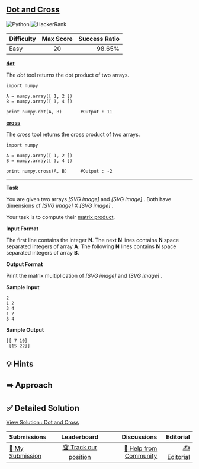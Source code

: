 ## [Dot and Cross](https://www.hackerrank.com/challenges/np-dot-and-cross)

![Python](https://img.shields.io/badge/python-3670A0?style=for-the-badge&logo=python&logoColor=ffdd54) ![HackerRank](https://img.shields.io/badge/-Hackerrank-2EC866?style=for-the-badge&logo=HackerRank&logoColor=white)

| Difficulty | Max Score | Success Ratio |
| :--------- | :-------: | ------------: |
| Easy       |    20     |        98.65% |

[**dot**](http://docs.scipy.org/doc/numpy/reference/generated/numpy.dot.html)


The *dot* tool returns the dot product of two arrays.



```
import numpy

A = numpy.array([ 1, 2 ])
B = numpy.array([ 3, 4 ])

print numpy.dot(A, B)       #Output : 11

```

[**cross**](http://docs.scipy.org/doc/numpy/reference/generated/numpy.cross.html)


The *cross* tool returns the cross product of two arrays.



```
import numpy

A = numpy.array([ 1, 2 ])
B = numpy.array([ 3, 4 ])

print numpy.cross(A, B)     #Output : -2

```



---


**Task**


You are given two arrays  *[SVG image]*  and  *[SVG image]* . Both have dimensions of  *[SVG image]* X *[SVG image]* .   

Your task is to compute their [matrix product](https://en.wikipedia.org/wiki/Matrix_multiplication#Matrix_product_.28two_matrices.29).

**Input Format**

The first line contains the integer **N**.
The next **N** lines contains **N** space separated integers of array **A**.
The following **N** lines contains **N** space separated integers of array **B**.

**Output Format**

Print the matrix multiplication of  *[SVG image]*  and  *[SVG image]* .

**Sample Input**


```
2
1 2
3 4
1 2
3 4

```
**Sample Output**


```
[[ 7 10]
 [15 22]]

```

## 💡 Hints 

## ➡️ Approach 

## ✅ Detailed Solution
[View Solution : Dot and Cross](./dot_and_cross.py)

| Submissions                                                                           |                                        Leaderboard                                         |                                                                           Discussions |                                                                       Editorial |
| :------------------------------------------------------------------------------------ | :----------------------------------------------------------------------------------------: | ------------------------------------------------------------------------------------: | ------------------------------------------------------------------------------: |
| [📝 My Submission](https://www.hackerrank.com/challenges/np-dot-and-cross/submissions) | [🏆 Track our position](https://www.hackerrank.com/challenges/np-dot-and-cross/leaderboard) | [🤔 Help from Community](https://www.hackerrank.com/challenges/np-dot-and-cross/forum) | [✍️ Editorial](https://www.hackerrank.com/challenges/np-dot-and-cross/editorial) |

